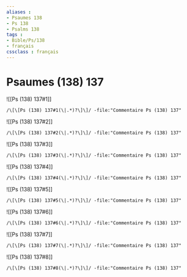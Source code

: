 ```yaml
---
aliases : 
- Psaumes 138
- Ps 138
- Psalms 138
tags : 
- Bible/Ps/138
- français
cssclass : français
---
```


# Psaumes (138) 137

![[Ps (138) 137#1]]

```query
/\[\[Ps (138) 137#1(\|.*)?\]\]/ -file:"Commentaire Ps (138) 137"
```

![[Ps (138) 137#2]]

```query
/\[\[Ps (138) 137#2(\|.*)?\]\]/ -file:"Commentaire Ps (138) 137"
```

![[Ps (138) 137#3]]

```query
/\[\[Ps (138) 137#3(\|.*)?\]\]/ -file:"Commentaire Ps (138) 137"
```

![[Ps (138) 137#4]]

```query
/\[\[Ps (138) 137#4(\|.*)?\]\]/ -file:"Commentaire Ps (138) 137"
```

![[Ps (138) 137#5]]

```query
/\[\[Ps (138) 137#5(\|.*)?\]\]/ -file:"Commentaire Ps (138) 137"
```

![[Ps (138) 137#6]]

```query
/\[\[Ps (138) 137#6(\|.*)?\]\]/ -file:"Commentaire Ps (138) 137"
```

![[Ps (138) 137#7]]

```query
/\[\[Ps (138) 137#7(\|.*)?\]\]/ -file:"Commentaire Ps (138) 137"
```

![[Ps (138) 137#8]]

```query
/\[\[Ps (138) 137#8(\|.*)?\]\]/ -file:"Commentaire Ps (138) 137"
```

